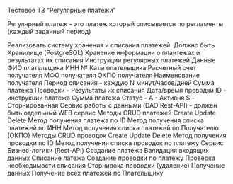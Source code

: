Тестовое ТЗ “Регулярные платежи”

Регулярный платеж - это платеж который списывается по регламенты (каждый заданный период) 


Реализовать систему хранения и списания  платежей.
Должно быть Хранилище (PostgreSQL)
Хранение информации о плаитежах и результатах их списания
Инструкции регулярных платежей
Данные
ФИО плательщика
ИНН
№ Каты плательщика
Расчетный счет получателя
МФО получателя
ОКПО получателя
Наименование получателя
Период списания - каждую N минут/часов/дней
Сумма платежа
Проводки - Результаты их списания
Дата/время проводки
ID - инструкции платежа
Сумма платежа
Статус - 
А - Активня 
S - Сторнированная
Сервис работы с данными (DAO Rest-API) - должен быть отдельный WEB сервис
Методы CRUD платежей
Create Update Delete
Метод получения платежа по ID
Метод получения списка платежей по ИНН
Метод получения списка платежей по Получателю (ОКПО)
Методы CRUD проводок
Create Update Delete
Метод получения проводки по ID
Метод получения списка проводок по платежу
Сервис Бизнес-логики (Rest-API) 
Создание платежа
Валидация входящих данных
Списание латежа
Создание проводки по платежу
Проверка необходимости списания
Сторнирока проводки (удаление)
Получение данных 
Получение всех платежей по Плательщику
